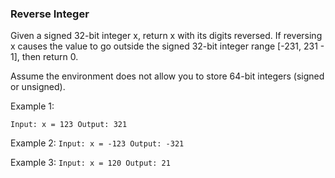 ### Reverse Integer ###

Given a signed 32-bit integer x, return x with its digits reversed. If reversing x causes the value to go outside the signed 32-bit integer range [-231, 231 - 1], then return 0.

Assume the environment does not allow you to store 64-bit integers (signed or unsigned).

Example 1:

 `Input: x = 123
Output: 321`

Example 2:
`Input: x = -123
Output: -321`

Example 3:
`Input: x = 120
Output: 21`
